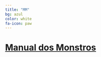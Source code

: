 ```yaml
---
title: "MM"
bg: azul
color: white
fa-icon: paw
---
```


# [__Manual dos Monstros__](/livros/MM.pdf)

<center><img src="{{ 'img/mm.png' | prepend: site.baseurl }}" alt="">
</center>



